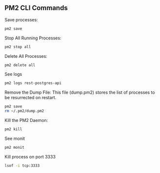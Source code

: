## PM2 CLI Commands

Save processes:
```bash
pm2 save
```

Stop All Running Processes:
```bash
pm2 stop all
```

Delete All Processes:
```bash
pm2 delete all
```

See logs
```bash
pm2 logs rest-postgres-api
```

Remove the Dump File: This file (dump.pm2) stores the list of processes to be resurrected on restart.
```bash
pm2 save
rm ~/.pm2/dump.pm2
```

Kill the PM2 Daemon:
```bash
pm2 kill
```

See monit
```bash
pm2 monit
```

Kill process on port 3333
```bash
lsof -i tcp:3333
```
